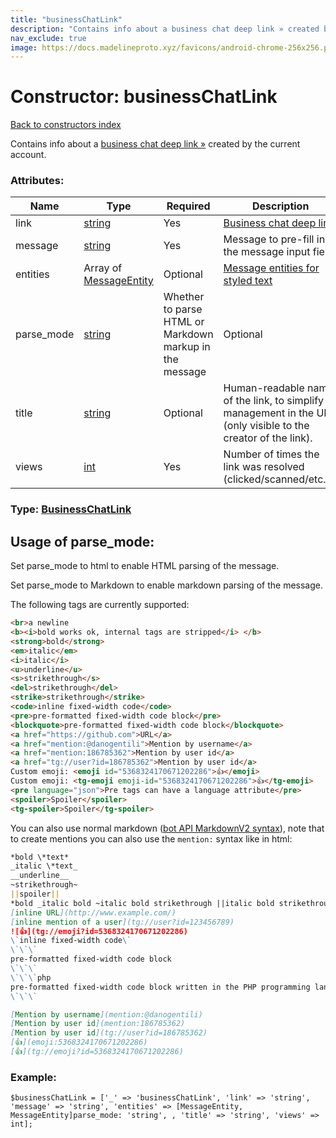```yaml
---
title: "businessChatLink"
description: "Contains info about a business chat deep link » created by the current account."
nav_exclude: true
image: https://docs.madelineproto.xyz/favicons/android-chrome-256x256.png
---
```

# Constructor: businessChatLink  
[Back to constructors index](/API_docs/constructors/index.html)



Contains info about a [business chat deep link »](https://core.telegram.org/api/business#business-chat-links) created by the current account.

### Attributes:

| Name     |    Type       | Required | Description |
|----------|---------------|----------|-------------|
|link|[string](/API_docs/types/string.html) | Yes|[Business chat deep link](https://core.telegram.org/api/links#business-chat-links).|
|message|[string](/API_docs/types/string.html) | Yes|Message to pre-fill in the message input field.|
|entities|Array of [MessageEntity](/API_docs/types/MessageEntity.html) | Optional|[Message entities for styled text](https://core.telegram.org/api/entities)|
|parse\_mode| [string](/API_docs/types/string.html) | Whether to parse HTML or Markdown markup in the message| Optional |
|title|[string](/API_docs/types/string.html) | Optional|Human-readable name of the link, to simplify management in the UI (only visible to the creator of the link).|
|views|[int](/API_docs/types/int.html) | Yes|Number of times the link was resolved (clicked/scanned/etc...).|



### Type: [BusinessChatLink](/API_docs/types/BusinessChatLink.html)



## Usage of parse_mode:

Set parse_mode to html to enable HTML parsing of the message.  

Set parse_mode to Markdown to enable markdown parsing of the message.  

The following tags are currently supported:

```html
<br>a newline
<b><i>bold works ok, internal tags are stripped</i> </b>
<strong>bold</strong>
<em>italic</em>
<i>italic</i>
<u>underline</u>
<s>strikethrough</s>
<del>strikethrough</del>
<strike>strikethrough</strike>
<code>inline fixed-width code</code>
<pre>pre-formatted fixed-width code block</pre>
<blockquote>pre-formatted fixed-width code block</blockquote>
<a href="https://github.com">URL</a>
<a href="mention:@danogentili">Mention by username</a>
<a href="mention:186785362">Mention by user id</a>
<a href="tg://user?id=186785362">Mention by user id</a>
Custom emoji: <emoji id="5368324170671202286">👍</emoji>
Custom emoji: <tg-emoji emoji-id="5368324170671202286">👍</tg-emoji>
<pre language="json">Pre tags can have a language attribute</pre>
<spoiler>Spoiler</spoiler>
<tg-spoiler>Spoiler</tg-spoiler>
```

You can also use normal markdown ([bot API MarkdownV2 syntax](https://core.telegram.org/bots/api#markdownv2-style)), note that to create mentions you can also use the `mention:` syntax like in html:  

```markdown
*bold \*text*
_italic \*text_
__underline__
~strikethrough~
||spoiler||
*bold _italic bold ~italic bold strikethrough ||italic bold strikethrough spoiler||~ __underline italic bold___ bold*
[inline URL](http://www.example.com/)
[inline mention of a user](tg://user?id=123456789)
![👍](tg://emoji?id=5368324170671202286)
\`inline fixed-width code\`
\`\`\`
pre-formatted fixed-width code block
\`\`\`
\`\`\`php
pre-formatted fixed-width code block written in the PHP programming language
\`\`\`

[Mention by username](mention:@danogentili)
[Mention by user id](mention:186785362)
[Mention by user id](tg://user?id=186785362)
[👍](emoji:5368324170671202286)
[👍](tg://emoji?id=5368324170671202286)
```

### Example:

```
$businessChatLink = ['_' => 'businessChatLink', 'link' => 'string', 'message' => 'string', 'entities' => [MessageEntity, MessageEntity]parse_mode: 'string', , 'title' => 'string', 'views' => int];
```  

